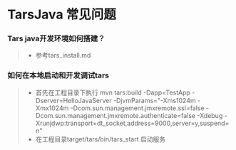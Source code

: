 # TarsJava 常见问题

### Tars java开发环境如何搭建？

> * 参考tars\_install.md

### 如何在本地启动和开发调试tars

> * 首先在工程目录下执行 mvn tars:build -Dapp=TestApp -Dserver=HelloJavaServer -DjvmParams="-Xms1024m -Xmx1024m -Dcom.sun.management.jmxremote.ssl=false -Dcom.sun.management.jmxremote.authenticate=false -Xdebug -Xrunjdwp:transport=dt\_socket,address=9000,server=y,suspend=n"
> * 在工程目录target/tars/bin/tars\_start 启动服务

